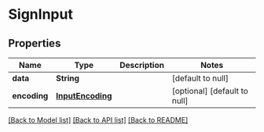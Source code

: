 # SignInput

## Properties

| Name         | Type                                  | Description | Notes                        |
| ------------ | ------------------------------------- | ----------- | ---------------------------- |
| **data**     | **String**                            |             | [default to null]            |
| **encoding** | [**InputEncoding**](InputEncoding.md) |             | [optional] [default to null] |

[[Back to Model list]](/docs/api/README.md#documentation-for-models) [[Back to API list]](/docs/api/README.md#documentation-for-api-endpoints) [[Back to README]](/README.md)
